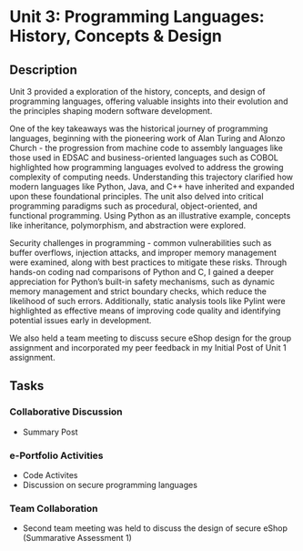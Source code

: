 # Unit 3: Programming Languages: History, Concepts & Design
## Description

Unit 3 provided a  exploration of the history, concepts, and design of programming languages, offering valuable insights into their evolution and the principles shaping modern software development. 

One of the key takeaways was the historical journey of programming languages, beginning with the pioneering work of Alan Turing and Alonzo Church - the progression from machine code to assembly languages like those used in EDSAC and business-oriented languages such as COBOL highlighted how programming languages evolved to address the growing complexity of computing needs. Understanding this trajectory clarified how modern languages like Python, Java, and C++ have inherited and expanded upon these foundational principles. The unit also delved into critical programming paradigms such as procedural, object-oriented, and functional programming. Using Python as an illustrative example, concepts like inheritance, polymorphism, and abstraction were explored. 

Security challenges in programming - common vulnerabilities such as buffer overflows, injection attacks, and improper memory management were examined, along with best practices to mitigate these risks. Through hands-on coding nad comparisons of Python and C, I gained a deeper appreciation for Python’s built-in safety mechanisms, such as dynamic memory management and strict boundary checks, which reduce the likelihood of such errors. Additionally, static analysis tools like Pylint were highlighted as effective means of improving code quality and identifying potential issues early in development.

We also held a team meeting to discuss secure eShop design for the group assignment and incorporated my peer feedback in my Initial Post of Unit 1 assignment.


## Tasks


### Collaborative Discussion

+ Summary Post
  

### e-Portfolio Activities

+ Code Activites 
+ Discussion on secure programming languages


### Team Collaboration

+ Second team meeting was held to discuss the design of secure eShop (Summarative Assessment 1)
